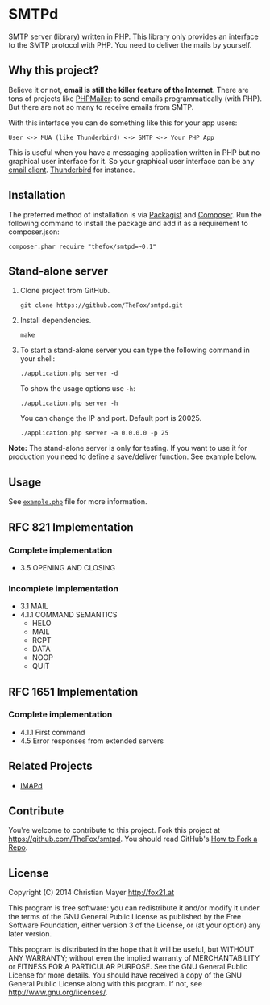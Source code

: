 # SMTPd
SMTP server (library) written in PHP. This library only provides an interface to the SMTP protocol with PHP. You need to deliver the mails by yourself.

## Why this project?
Believe it or not, **email is still the killer feature of the Internet**. There are tons of projects like [PHPMailer](https://github.com/PHPMailer/PHPMailer): to send emails programmatically (with PHP). But there are not so many to receive emails from SMTP.

With this interface you can do something like this for your app users:

	User <-> MUA (like Thunderbird) <-> SMTP <-> Your PHP App

This is useful when you have a messaging application written in PHP but no graphical user interface for it. So your graphical user interface can be any [email client](http://en.wikipedia.org/wiki/Email_client). [Thunderbird](https://www.mozilla.org/en-US/thunderbird/) for instance.

## Installation
The preferred method of installation is via [Packagist](https://packagist.org/packages/thefox/smtpd) and [Composer](https://getcomposer.org/). Run the following command to install the package and add it as a requirement to composer.json:

`composer.phar require "thefox/smtpd=~0.1"`

## Stand-alone server
1. Clone project from GitHub.

	`git clone https://github.com/TheFox/smtpd.git`

2. Install dependencies.

	`make`

3. To start a stand-alone server you can type the following command in your shell:

	`./application.php server -d`
	
	To show the usage options use `-h`:
	
	`./application.php server -h`

	You can change the IP and port. Default port is 20025.
	
	`./application.php server -a 0.0.0.0 -p 25`

**Note:** The stand-alone server is only for testing. If you want to use it for production you need to define a save/deliver function. See example below.

## Usage
See [`example.php`](example.php) file for more information.

## RFC 821 Implementation
### Complete implementation
- 3.5 OPENING AND CLOSING

### Incomplete implementation
- 3.1 MAIL
- 4.1.1 COMMAND SEMANTICS
	- HELO
	- MAIL
	- RCPT
	- DATA
	- NOOP
	- QUIT

## RFC 1651 Implementation
### Complete implementation
- 4.1.1 First command
- 4.5 Error responses from extended servers

## Related Projects
- [IMAPd](https://github.com/TheFox/imapd)

## Contribute
You're welcome to contribute to this project. Fork this project at <https://github.com/TheFox/smtpd>. You should read GitHub's [How to Fork a Repo](https://help.github.com/articles/fork-a-repo).

## License
Copyright (C) 2014 Christian Mayer <http://fox21.at>

This program is free software: you can redistribute it and/or modify it under the terms of the GNU General Public License as published by the Free Software Foundation, either version 3 of the License, or (at your option) any later version.

This program is distributed in the hope that it will be useful, but WITHOUT ANY WARRANTY; without even the implied warranty of MERCHANTABILITY or FITNESS FOR A PARTICULAR PURPOSE. See the GNU General Public License for more details. You should have received a copy of the GNU General Public License along with this program. If not, see <http://www.gnu.org/licenses/>.
